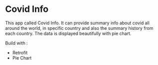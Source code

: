 # Covid Info

This app called Covid Info. It can provide summary info about covid all around the world, in specific country and also the summary history from each country. The data is displayed beautifully with pie chart.

Build with :
- Retrofit
- Pie Chart
